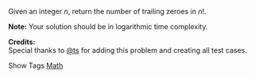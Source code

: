 Given an integer _n_, return the number of trailing zeroes in _n_!.

**Note:** Your solution should be in logarithmic time complexity.

**Credits:**  
Special thanks to [@ts](https://oj.leetcode.com/discuss/user/ts) for adding this problem and creating all test cases.

Show Tags
 [Math](/tag/math/)
